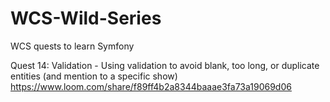 # WCS-Wild-Series
WCS quests to learn Symfony

Quest 14: Validation - Using validation to avoid blank, too long, or duplicate entities (and mention to a specific show) https://www.loom.com/share/f89ff4b2a8344baaae3fa73a19069d06
